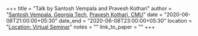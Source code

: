 +++
title = "Talk by Santosh Vempala and Pravesh Kothari"
author = "<a href="https://www.cc.gatech.edu/~vempala/" target="_blank">Santosh Vempala, Georgia Tech</a>,
            <a href="https://www.cs.princeton.edu/~kothari/" target="_blank">Pravesh Kothari, CMU</a>"
date = "2020-06-08T21:00:00+05:30"
date_end = "2020-06-08T23:00:00+05:30"
location = "<a href="#">Location: Virtual Seminar</a>"
notes = ""
link_to_paper = ""
+++
